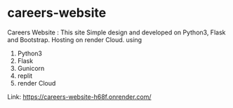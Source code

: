 # careers-website
Careers Website : This site Simple design and developed on Python3, Flask and Bootstrap.
Hosting on render Cloud.
using 
1. Python3
2. Flask
3. Gunicorn
4. replit
5. render Cloud


Link: https://careers-website-h68f.onrender.com/


